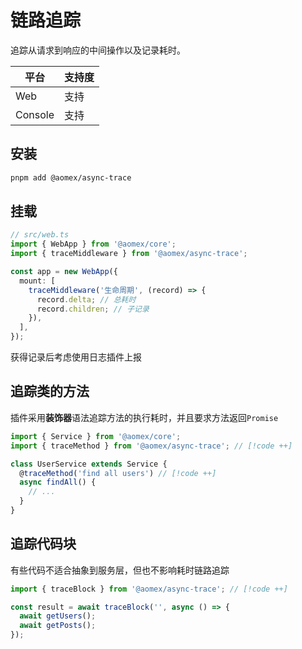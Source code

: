 # 链路追踪

追踪从请求到响应的中间操作以及记录耗时。

| 平台    | 支持度 |
| ------- | ------ |
| Web     | 支持   |
| Console | 支持   |

## 安装

```bash
pnpm add @aomex/async-trace
```

## 挂载

```typescript
// src/web.ts
import { WebApp } from '@aomex/core';
import { traceMiddleware } from '@aomex/async-trace';

const app = new WebApp({
  mount: [
    traceMiddleware('生命周期', (record) => {
      record.delta; // 总耗时
      record.children; // 子记录
    }),
  ],
});
```

获得记录后考虑使用日志插件上报

## 追踪类的方法

插件采用**装饰器**语法追踪方法的执行耗时，并且要求方法返回`Promise`

```typescript
import { Service } from '@aomex/core';
import { traceMethod } from '@aomex/async-trace'; // [!code ++]

class UserService extends Service {
  @traceMethod('find all users') // [!code ++]
  async findAll() {
    // ...
  }
}
```

## 追踪代码块

有些代码不适合抽象到服务层，但也不影响耗时链路追踪

```typescript
import { traceBlock } from '@aomex/async-trace'; // [!code ++]

const result = await traceBlock('', async () => {
  await getUsers();
  await getPosts();
});
```
